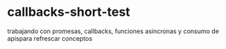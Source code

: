# callbacks-short-test
trabajando con promesas, callbacks, funciones asincronas y consumo de apispara refrescar conceptos
